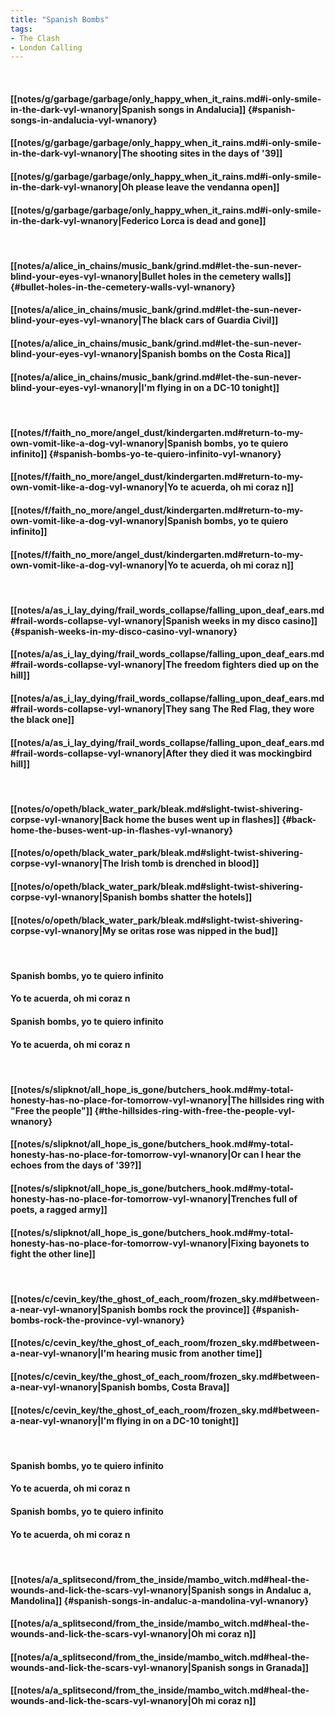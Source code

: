 ```yaml
---
title: "Spanish Bombs"
tags:
- The Clash
- London Calling
---
```

&nbsp;
#### [[notes/g/garbage/garbage/only_happy_when_it_rains.md#i-only-smile-in-the-dark-vyl-wnanory|Spanish songs in Andalucia]] {#spanish-songs-in-andalucia-vyl-wnanory}
#### [[notes/g/garbage/garbage/only_happy_when_it_rains.md#i-only-smile-in-the-dark-vyl-wnanory|The shooting sites in the days of '39]]
#### [[notes/g/garbage/garbage/only_happy_when_it_rains.md#i-only-smile-in-the-dark-vyl-wnanory|Oh please leave the vendanna open]]
#### [[notes/g/garbage/garbage/only_happy_when_it_rains.md#i-only-smile-in-the-dark-vyl-wnanory|Federico Lorca is dead and gone]]
&nbsp;
#### [[notes/a/alice_in_chains/music_bank/grind.md#let-the-sun-never-blind-your-eyes-vyl-wnanory|Bullet holes in the cemetery walls]] {#bullet-holes-in-the-cemetery-walls-vyl-wnanory}
#### [[notes/a/alice_in_chains/music_bank/grind.md#let-the-sun-never-blind-your-eyes-vyl-wnanory|The black cars of Guardia Civil]]
#### [[notes/a/alice_in_chains/music_bank/grind.md#let-the-sun-never-blind-your-eyes-vyl-wnanory|Spanish bombs on the Costa Rica]]
#### [[notes/a/alice_in_chains/music_bank/grind.md#let-the-sun-never-blind-your-eyes-vyl-wnanory|I'm flying in on a DC-10 tonight]]
&nbsp;
#### [[notes/f/faith_no_more/angel_dust/kindergarten.md#return-to-my-own-vomit-like-a-dog-vyl-wnanory|Spanish bombs, yo te quiero infinito]] {#spanish-bombs-yo-te-quiero-infinito-vyl-wnanory}
#### [[notes/f/faith_no_more/angel_dust/kindergarten.md#return-to-my-own-vomit-like-a-dog-vyl-wnanory|Yo te acuerda, oh mi coraz n]]
#### [[notes/f/faith_no_more/angel_dust/kindergarten.md#return-to-my-own-vomit-like-a-dog-vyl-wnanory|Spanish bombs, yo te quiero infinito]]
#### [[notes/f/faith_no_more/angel_dust/kindergarten.md#return-to-my-own-vomit-like-a-dog-vyl-wnanory|Yo te acuerda, oh mi coraz n]]
&nbsp;
#### [[notes/a/as_i_lay_dying/frail_words_collapse/falling_upon_deaf_ears.md#frail-words-collapse-vyl-wnanory|Spanish weeks in my disco casino]] {#spanish-weeks-in-my-disco-casino-vyl-wnanory}
#### [[notes/a/as_i_lay_dying/frail_words_collapse/falling_upon_deaf_ears.md#frail-words-collapse-vyl-wnanory|The freedom fighters died up on the hill]]
#### [[notes/a/as_i_lay_dying/frail_words_collapse/falling_upon_deaf_ears.md#frail-words-collapse-vyl-wnanory|They sang The Red Flag, they wore the black one]]
#### [[notes/a/as_i_lay_dying/frail_words_collapse/falling_upon_deaf_ears.md#frail-words-collapse-vyl-wnanory|After they died it was mockingbird hill]]
&nbsp;
#### [[notes/o/opeth/black_water_park/bleak.md#slight-twist-shivering-corpse-vyl-wnanory|Back home the buses went up in flashes]] {#back-home-the-buses-went-up-in-flashes-vyl-wnanory}
#### [[notes/o/opeth/black_water_park/bleak.md#slight-twist-shivering-corpse-vyl-wnanory|The Irish tomb is drenched in blood]]
#### [[notes/o/opeth/black_water_park/bleak.md#slight-twist-shivering-corpse-vyl-wnanory|Spanish bombs shatter the hotels]]
#### [[notes/o/opeth/black_water_park/bleak.md#slight-twist-shivering-corpse-vyl-wnanory|My se oritas rose was nipped in the bud]]
&nbsp;
#### Spanish bombs, yo te quiero infinito
#### Yo te acuerda, oh mi coraz n
#### Spanish bombs, yo te quiero infinito
#### Yo te acuerda, oh mi coraz n
&nbsp;
#### [[notes/s/slipknot/all_hope_is_gone/butchers_hook.md#my-total-honesty-has-no-place-for-tomorrow-vyl-wnanory|The hillsides ring with "Free the people"]] {#the-hillsides-ring-with-free-the-people-vyl-wnanory}
#### [[notes/s/slipknot/all_hope_is_gone/butchers_hook.md#my-total-honesty-has-no-place-for-tomorrow-vyl-wnanory|Or can I hear the echoes from the days of '39?]]
#### [[notes/s/slipknot/all_hope_is_gone/butchers_hook.md#my-total-honesty-has-no-place-for-tomorrow-vyl-wnanory|Trenches full of poets, a ragged army]]
#### [[notes/s/slipknot/all_hope_is_gone/butchers_hook.md#my-total-honesty-has-no-place-for-tomorrow-vyl-wnanory|Fixing bayonets to fight the other line]]
&nbsp;
#### [[notes/c/cevin_key/the_ghost_of_each_room/frozen_sky.md#between-a-near-vyl-wnanory|Spanish bombs rock the province]] {#spanish-bombs-rock-the-province-vyl-wnanory}
#### [[notes/c/cevin_key/the_ghost_of_each_room/frozen_sky.md#between-a-near-vyl-wnanory|I'm hearing music from another time]]
#### [[notes/c/cevin_key/the_ghost_of_each_room/frozen_sky.md#between-a-near-vyl-wnanory|Spanish bombs, Costa Brava]]
#### [[notes/c/cevin_key/the_ghost_of_each_room/frozen_sky.md#between-a-near-vyl-wnanory|I'm flying in on a DC-10 tonight]]
&nbsp;
#### Spanish bombs, yo te quiero infinito
#### Yo te acuerda, oh mi coraz n
#### Spanish bombs, yo te quiero infinito
#### Yo te acuerda, oh mi coraz n
&nbsp;
#### [[notes/a/a_splitsecond/from_the_inside/mambo_witch.md#heal-the-wounds-and-lick-the-scars-vyl-wnanory|Spanish songs in Andaluc a, Mandolina]] {#spanish-songs-in-andaluc-a-mandolina-vyl-wnanory}
#### [[notes/a/a_splitsecond/from_the_inside/mambo_witch.md#heal-the-wounds-and-lick-the-scars-vyl-wnanory|Oh mi coraz n]]
#### [[notes/a/a_splitsecond/from_the_inside/mambo_witch.md#heal-the-wounds-and-lick-the-scars-vyl-wnanory|Spanish songs in Granada]]
#### [[notes/a/a_splitsecond/from_the_inside/mambo_witch.md#heal-the-wounds-and-lick-the-scars-vyl-wnanory|Oh mi coraz n]]
